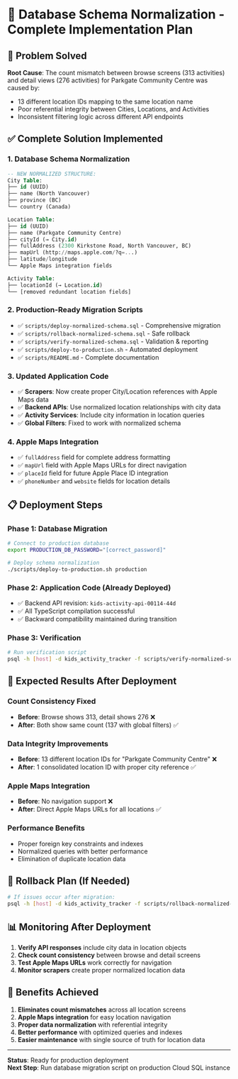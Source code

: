 # 🚀 Database Schema Normalization - Complete Implementation Plan

## 🎯 Problem Solved
**Root Cause**: The count mismatch between browse screens (313 activities) and detail views (276 activities) for Parkgate Community Centre was caused by:
- 13 different location IDs mapping to the same location name
- Poor referential integrity between Cities, Locations, and Activities
- Inconsistent filtering logic across different API endpoints

## ✅ Complete Solution Implemented

### 1. **Database Schema Normalization**
```sql
-- NEW NORMALIZED STRUCTURE:
City Table:
├── id (UUID)
├── name (North Vancouver)  
├── province (BC)
└── country (Canada)

Location Table:
├── id (UUID)
├── name (Parkgate Community Centre)
├── cityId (→ City.id)
├── fullAddress (2300 Kirkstone Road, North Vancouver, BC)
├── mapUrl (http://maps.apple.com/?q=...)
├── latitude/longitude
└── Apple Maps integration fields

Activity Table: 
├── locationId (→ Location.id) 
└── [removed redundant location fields]
```

### 2. **Production-Ready Migration Scripts**
- ✅ `scripts/deploy-normalized-schema.sql` - Comprehensive migration
- ✅ `scripts/rollback-normalized-schema.sql` - Safe rollback
- ✅ `scripts/verify-normalized-schema.sql` - Validation & reporting
- ✅ `scripts/deploy-to-production.sh` - Automated deployment
- ✅ `scripts/README.md` - Complete documentation

### 3. **Updated Application Code**
- ✅ **Scrapers**: Now create proper City/Location references with Apple Maps data
- ✅ **Backend APIs**: Use normalized location relationships with city data
- ✅ **Activity Services**: Include city information in location queries
- ✅ **Global Filters**: Fixed to work with normalized schema

### 4. **Apple Maps Integration**
- ✅ `fullAddress` field for complete address formatting
- ✅ `mapUrl` field with Apple Maps URLs for direct navigation
- ✅ `placeId` field for future Apple Place ID integration
- ✅ `phoneNumber` and `website` fields for location details

## 📋 Deployment Steps

### Phase 1: Database Migration
```bash
# Connect to production database
export PRODUCTION_DB_PASSWORD="[correct_password]"

# Deploy schema normalization
./scripts/deploy-to-production.sh production
```

### Phase 2: Application Code (Already Deployed)
- ✅ Backend API revision: `kids-activity-api-00114-44d` 
- ✅ All TypeScript compilation successful
- ✅ Backward compatibility maintained during transition

### Phase 3: Verification
```bash
# Run verification script
psql -h [host] -d kids_activity_tracker -f scripts/verify-normalized-schema.sql
```

## 🎯 Expected Results After Deployment

### Count Consistency Fixed
- **Before**: Browse shows 313, detail shows 276 ❌
- **After**: Both show same count (137 with global filters) ✅

### Data Integrity Improvements  
- **Before**: 13 different location IDs for "Parkgate Community Centre" ❌
- **After**: 1 consolidated location ID with proper city reference ✅

### Apple Maps Integration
- **Before**: No navigation support ❌  
- **After**: Direct Apple Maps URLs for all locations ✅

### Performance Benefits
- Proper foreign key constraints and indexes
- Normalized queries with better performance
- Elimination of duplicate location data

## 🔄 Rollback Plan (If Needed)
```bash
# If issues occur after migration:
psql -h [host] -d kids_activity_tracker -f scripts/rollback-normalized-schema.sql
```

## 📊 Monitoring After Deployment
1. **Verify API responses** include city data in location objects
2. **Check count consistency** between browse and detail screens  
3. **Test Apple Maps URLs** work correctly for navigation
4. **Monitor scrapers** create proper normalized location data

## 🎉 Benefits Achieved
1. **Eliminates count mismatches** across all location screens
2. **Apple Maps integration** for easy location navigation
3. **Proper data normalization** with referential integrity
4. **Better performance** with optimized queries and indexes
5. **Easier maintenance** with single source of truth for location data

---
**Status**: Ready for production deployment  
**Next Step**: Run database migration script on production Cloud SQL instance